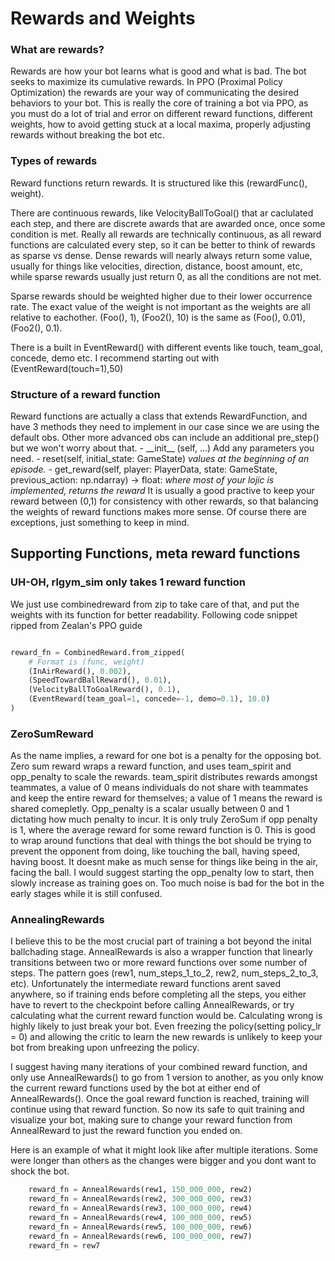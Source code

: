 # Rewards and Weights
### **What are rewards?**

Rewards are how your bot learns what is good and what is bad. The bot seeks to maximize its cumulative rewards. In PPO (Proximal Policy Optimization) the rewards are your way of communicating the desired behaviors to your bot. This is really the core of training a bot via PPO, as you must do a lot of trial and error on different reward functions, different weights, how to avoid getting stuck at a local maxima, properly adjusting rewards without breaking the bot etc. 


### **Types of rewards**

  Reward functions return rewards. It is structured like this (rewardFunc(), weight).
  
  There are continuous rewards, like VelocityBallToGoal() that ar caclulated each step, and there are discrete awards that are awarded once, once some condition is met. Really all rewards are technically continuous, as all reward functions are calculated every step, so it can be better to think of rewards as sparse vs dense. Dense rewards will nearly always return some value, usually for things like velocities, direction, distance, boost amount, etc, while sparse rewards usually just return 0, as all the conditions are not met. 
  
  Sparse rewards should be weighted higher due to their lower occurrence rate. The exact value of the weight is not important as the weights are all relative to eachother. (Foo(), 1), (Foo2(), 10) is the same as (Foo(), 0.01), (Foo2(), 0.1). 
  
  There is a built in EventReward() with different events like touch, team_goal, concede, demo etc. I recommend starting out with (EventReward(touch=1),50)



### **Structure of a reward function**

  Reward functions are actually a class that extends RewardFunction, and have 3 methods they need to implement in our case since we are using the default obs. Other more advanced obs can include an additional pre_step() but we won't worry about that.
    - \_\_init_\_ (self, ...) Add any parameters you need.
    - reset(self, initial_state: GameState)  _values at the beginning of an episode._
    - get_reward(self, player: PlayerData, state: GameState, previous_action: np.ndarray) -> float: _where most of your lojic is implemented, returns the reward_
        It is usually a good practive to keep your reward between (0,1) for consistency with other rewards, so that balancing the weights of reward functions makes more sense. Of course there are exceptions, just something to keep in mind.

## Supporting Functions, meta reward functions
### **UH-OH, rlgym_sim only takes 1 reward function**
We just use combinedreward from zip to take care of that, and put the weights with its function for better readability. Following code snippet ripped from Zealan's PPO guide
```py

reward_fn = CombinedReward.from_zipped(
    # Format is (func, weight)
    (InAirReward(), 0.002),
    (SpeedTowardBallReward(), 0.01),
    (VelocityBallToGoalReward(), 0.1),
    (EventReward(team_goal=1, concede=-1, demo=0.1), 10.0)
)
```


### **ZeroSumReward**
As the name implies, a reward for one bot is a penalty for the opposing bot. Zero sum reward wraps a reward function, and uses team_spirit and opp_penalty to scale the rewards. team_spirit distributes rewards amongst teammates, a value of 0 means individuals do not share with teammates and keep the entire reward for themselves; a value of 1 means the reward is shared comepletly. Opp_penalty is a scalar usually between 0 and 1 dictating how much penalty to incur. It is only truly ZeroSum if opp penalty is 1, where the average reward for some reward function is 0. This is good to wrap around functions that deal with things the bot should be trying to prevent the opponent from doing, like touching the ball, having speed, having boost. It doesnt make as much sense for things like being in the air, facing the ball. I would suggest starting the opp_penalty low to start, then slowly increase as training goes on. Too much noise is bad for the bot in the early stages while it is still confused.


### **AnnealingRewards**
I believe this to be the most crucial part of training a bot beyond the inital ballchading stage. AnnealRewards is also a wrapper function that linearly transitions between two or more reward functions over some number of steps. The pattern goes (rew1, num_steps_1_to_2, rew2, num_steps_2_to_3, etc). Unfortunately the intermediate reward functions arent saved anywhere, so if training ends before completing all the steps, you either have to revert to the checkpoint before calling AnnealRewards, or try calculating what the current reward function would be. Calculating wrong is highly likely to just break your bot. Even freezing the policy(setting policy_lr = 0) and allowing the critic to learn the new rewards is unlikely to keep your bot from breaking upon unfreezing the policy. 

I suggest having many iterations of your combined reward function, and only use AnnealRewards() to go from 1 version to another, as you only know the current reward functions used by the bot at either end of AnnealRewards(). Once the goal reward function is reached, training will continue using that reward function. So now its safe to quit training and visualize your bot, making sure to change your reward function from AnnealReward to just the reward function you ended on.

Here is an example of what it might look like after multiple iterations. Some were longer than others as the changes were bigger and you dont want to shock the bot.
```py
    reward_fn = AnnealRewards(rew1, 150_000_000, rew2)
    reward_fn = AnnealRewards(rew2, 300_000_000, rew3)
    reward_fn = AnnealRewards(rew3, 100_000_000, rew4)
    reward_fn = AnnealRewards(rew4, 100_000_000, rew5)
    reward_fn = AnnealRewards(rew5, 100_000_000, rew6)
    reward_fn = AnnealRewards(rew6, 100_000_000, rew7)
    reward_fn = rew7
```

#
